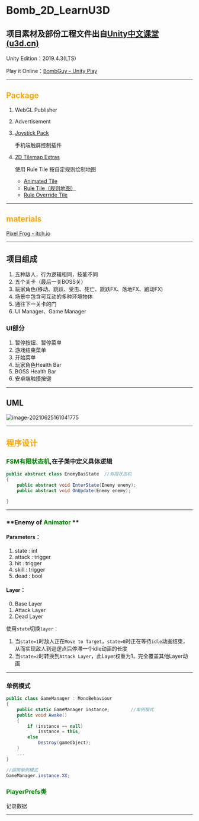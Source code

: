 # Bomb_2D_LearnU3D
## 项目素材及部份工程文件出自[Unity中文课堂 (u3d.cn)](https://learn.u3d.cn/)

Unity Edition：2019.4.3(LTS)

Play it Online：[BombGuy - Unity Play](https://play.unity.com/mg/other/bombguy-6)

---

## <font color=orange>**Package**</font>

1. WebGL Publisher

2. Advertisement

3. [Joystick Pack](https://assetstore.unity.com/packages/tools/input-management/joystick-pack-107631)

   手机端触屏控制插件

4. [2D Tilemap Extras ](https://docs.unity3d.com/Packages/com.unity.2d.tilemap.extras@1.6/manual/index.html)

   使用 Rule Tile 按自定规则绘制地图

   - [Animated Tile](https://docs.unity3d.com/Packages/com.unity.2d.tilemap.extras@1.6/manual/AnimatedTile.html)
   - [Rule Tile（规则地图）](https://docs.unity3d.com/Packages/com.unity.2d.tilemap.extras@1.6/manual/RuleTile.html)
   - [Rule Override Tile](https://docs.unity3d.com/Packages/com.unity.2d.tilemap.extras@1.6/manual/RuleOverrideTile.html)

---

## <font color=orange>materials</font>

[Pixel Frog - itch.io](https://pixelfrog-assets.itch.io/)

---

## 项目组成

1. 五种敌人，行为逻辑相同，技能不同
2. 五个关卡（最后一关BOSS关）
3. 玩家角色(移动、跳跃、受击、死亡、跳跃FX、落地FX、跑动FX)
4. 场景中包含可互动的多种环境物体
5. 通往下一关卡的门
6. UI Manager、Game Manager

### UI部分

1. 暂停按钮、暂停菜单
2. 游戏结束菜单
3. 开始菜单
4. 玩家角色Health Bar
5. BOSS Health Bar
6. 安卓端触摸按键

---

## UML

![image-20210625161041775](C:\Users\lenovo\AppData\Roaming\Typora\typora-user-images\image-20210625161041775.png)

---

## <font color=orange>程序设计</font>

### <font color =green>**FSM有限状态机**</font>,在子类中定义具体逻辑

```c#
public abstract class EnemyBasState  //有限状态机
{
    public abstract void EnterState(Enemy enemy);
    public abstract void OnUpdate(Enemy enemy);

}
```

---

### **Enemy  of  <font color=green>Animator</font> **

#### Parameters：

1. state : int 
2. attack : trigger
3. hit : trigger
4. skill : trigger
5. dead : bool

#### Layer：

0. Base Layer
1. Attack Layer
2. Dead Layer

使用`state`切换`layer`：

1. 当`state=1`时敌人正在`Move to Target`，`state=0`时正在等待`idle`动画结束，从而实现敌人到巡逻点后停滞一个idle动画的长度
2. 当`state=2`时转换到`Attack Layer`，此Layer权重为1，完全覆盖其他Layer动画

---

### 单例模式

```c#
public class GameManager : MonoBehaviour
{
    public static GameManager instance;        //单例模式
    public void Awake()
    { 
        if (instance == null)
            instance = this;
        else
            Destroy(gameObject);
    }
    ...
}
```

```c#
//调用单例模式
GameManager.instance.XX;
```

### <font color=green>PlayerPrefs类</font>

记录数据

---


